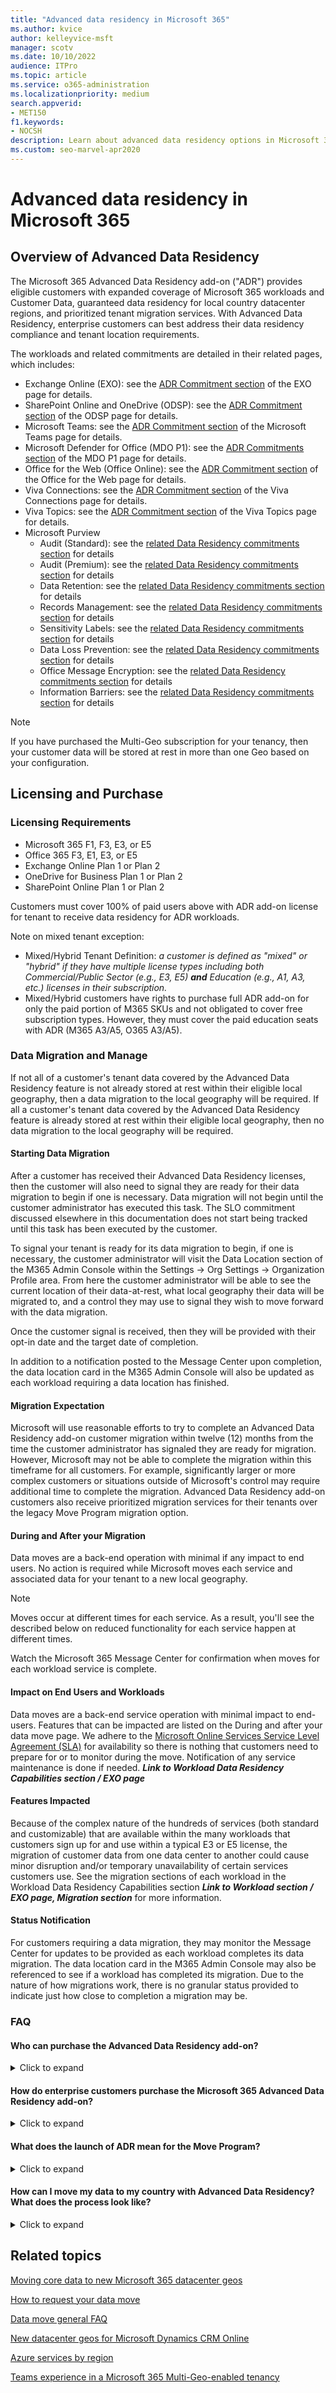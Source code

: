 ```yaml
---
title: "Advanced data residency in Microsoft 365"
ms.author: kvice
author: kelleyvice-msft
manager: scotv
ms.date: 10/10/2022
audience: ITPro
ms.topic: article
ms.service: o365-administration
ms.localizationpriority: medium
search.appverid:
- MET150
f1.keywords:
- NOCSH
description: Learn about advanced data residency options in Microsoft 365.
ms.custom: seo-marvel-apr2020
---
```


# Advanced data residency in Microsoft 365

## Overview of Advanced Data Residency

The Microsoft 365 Advanced Data Residency add-on ("ADR") provides eligible customers with expanded coverage of Microsoft 365 workloads and Customer Data, guaranteed data residency for local country datacenter regions, and prioritized tenant migration services.  With Advanced Data Residency, enterprise customers can best address their data residency compliance and tenant location requirements. 

The workloads and related commitments are detailed in their related pages, which includes:

- Exchange Online (EXO): see the [ADR Commitment section](m365-dr-workload-exo.md#option-3-advanced-data-residency-add-on) of the EXO page for details.
- SharePoint Online and OneDrive (ODSP): see the [ADR Commitment section](m365-dr-workload-spo.md#data-residency-commitments-available) of the ODSP page for details.
- Microsoft Teams: see the [ADR Commitment section](m365-dr-workload-teams.md#data-residency-commitments-available) of the Microsoft Teams page for details.
- Microsoft Defender for Office (MDO P1): see the [ADR Commitments section](m365-dr-workload-mdo-p1.md#data-residency-commitments-available) of the MDO P1 page for details.
- Office for the Web (Office Online): see the [ADR Commitment section](m365-dr-workload-office-for-web.md#data-residency-commitments-available) of the Office for the Web page for details.
- Viva Connections: see the [ADR Commitment section](m365-dr-workload-viva-connections.md#data-residency-commitments-available) of the Viva Connections page for details.
- Viva Topics: see the [ADR Commitment section](m365-dr-workload-viva-topics.md#data-residency-commitments-available) of the Viva Topics page for details.
- Microsoft Purview
  - Audit (Standard): see the [related Data Residency commitments section](m365-dr-workload-purview.md#data-residency-commitments-available) for details
  - Audit (Premium): see the [related Data Residency commitments section](m365-dr-workload-purview.md#data-residency-commitments-available-1) for details
  - Data Retention: see the [related Data Residency commitments section](m365-dr-workload-purview.md#data-residency-commitments-available-2) for details
  - Records Management: see the [related Data Residency commitments section](m365-dr-workload-purview.md#data-residency-commitments-available-3) for details
  - Sensitivity Labels: see the [related Data Residency commitments section](m365-dr-workload-purview.md#data-residency-commitments-available-4) for details
  - Data Loss Prevention: see the [related Data Residency commitments section](m365-dr-workload-purview.md#data-residency-commitments-available-5) for details
  - Office Message Encryption: see the [related Data Residency commitments section](m365-dr-workload-purview.md#data-residency-commitments-available-6) for details
  - Information Barriers: see the [related Data Residency commitments section](m365-dr-workload-purview.md#data-residency-commitments-available-7) for details

> [!NOTE]
> If you have purchased the Multi-Geo subscription for your tenancy, then your customer data will be stored at rest in more than one Geo based on your configuration.

## Licensing and Purchase

### Licensing Requirements

- Microsoft 365 F1, F3, E3, or E5
- Office 365 F3, E1, E3, or E5
- Exchange Online Plan 1 or Plan 2
- OneDrive for Business Plan 1 or Plan 2
- SharePoint Online Plan 1 or Plan 2

Customers must cover 100% of paid users above with ADR add-on license for tenant to receive data residency for ADR workloads.

Note on mixed tenant exception:

- Mixed/Hybrid Tenant Definition: *a customer is defined as "mixed" or "hybrid" if they have multiple license types including both Commercial/Public Sector (e.g., E3, E5) ***and*** Education (e.g., A1, A3, etc.) licenses in their subscription.*
- Mixed/Hybrid customers have rights to purchase full ADR add-on for only the paid portion of M365 SKUs and not obligated to cover free subscription types. However, they must cover the paid education seats with ADR (M365 A3/A5, O365 A3/A5).

### Data Migration and Manage

If not all of a customer's tenant data covered by the Advanced Data Residency feature is not already stored at rest within their eligible local geography, then a data migration to the local geography will be required.
If all a customer's tenant data covered by the Advanced Data Residency feature is already stored at rest within their eligible local geography, then no data migration to the local geography will be required.

#### Starting Data Migration

After a customer has received their Advanced Data Residency licenses, then the customer will also need to signal they are ready for their data migration to begin if one is necessary. Data migration will not begin until the customer administrator has executed this task. The SLO commitment discussed elsewhere in this documentation does not start being tracked until this task has been executed by the customer.

To signal your tenant is ready for its data migration to begin, if one is necessary, the customer administrator will visit the Data Location section of the M365 Admin Console within the Settings -> Org Settings -> Organization Profile area. From here the customer administrator will be able to see the current location of their data-at-rest, what local geography their data will be migrated to, and a control they may use to signal they wish to move forward with the data migration.

Once the customer signal is received, then they will be provided with their opt-in date and the target date of completion.

In addition to a notification posted to the Message Center upon completion, the data location card in the M365 Admin Console will also be updated as each workload requiring a data location has finished.

#### Migration Expectation

Microsoft will use reasonable efforts to try to complete an Advanced Data Residency add-on customer migration within twelve (12) months from the time the customer administrator has signaled they are ready for migration.
However, Microsoft may not be able to complete the migration within this timeframe for all customers. For example, significantly larger or more complex customers or situations outside of Microsoft's control may require additional time to complete the migration.
Advanced Data Residency add-on customers also receive prioritized migration services for their tenants over the legacy Move Program migration option.

#### During and After your Migration

Data moves are a back-end operation with minimal if any impact to end users. No action is required while Microsoft moves each service and associated data for your tenant to a new local geography.

> [!NOTE]
> Moves occur at different times for each service. As a result, you'll see the described below on reduced functionality for each service happen at different times.

Watch the Microsoft 365 Message Center for confirmation when moves for each workload service is complete.

#### Impact on End Users and Workloads

Data moves are a back-end service operation with minimal impact to end-users. Features that can be impacted are listed on the During and after your data move page. We adhere to the <a href="https://go.microsoft.com/fwlink/p/?LinkId=523897">Microsoft Online Services Service Level Agreement (SLA)</a> for availability so there is nothing that customers need to prepare for or to monitor during the move. Notification of any service maintenance is done if needed.
***Link to Workload Data Residency Capabilities section / EXO page***

#### Features Impacted

Because of the complex nature of the hundreds of services (both standard and customizable) that are available within the many workloads that customers sign up for and use within a typical E3 or E5 license, the migration of customer data from one data center to another could cause minor disruption and/or temporary unavailability of certain services customers use. See the migration sections of each workload in the Workload Data Residency Capabilities section ***Link to Workload section / EXO page, Migration section*** for more information.

#### Status Notification

For customers requiring a data migration, they may monitor the Message Center for updates to be provided as each workload completes its data migration. The data location card in the M365 Admin Console may also be referenced to see if a workload has completed its migration.
Due to the nature of how migrations work, there is no granular status provided to indicate just how close to completion a migration may be.

### FAQ

#### Who can purchase the Advanced Data Residency add-on?
<details><summary>Click to expand</summary>

The Advanced Data Residency ("ADR") add-on is intended for enterprise customers of Microsoft 365 who have comprehensive data residency requirements.  To be eligible to purchase ADR, customers must meet three pre-requisites:

- Active subscription for Microsoft 365 F1/F3/E3/E5, Office 365 F3/E1/E3/E5, Exchange Online, OneDrive for Business, or SharePoint Online.
- Subscription purchased through Microsoft Enterprise Agreement ("EA") or Web Direct channel.
- Billing address located in Australia, Brazil, Canada, the European Union, France, Germany, India, Japan, Norway, Qatar, South Africa, South Korea, Sweden, Switzerland, the United Kingdom, or the United Arab Emirates.
  
Additional geographic and channel availability will be updated as available.

</details>

#### How do enterprise customers purchase the Microsoft 365 Advanced Data Residency add-on?
<details><summary>Click to expand</summary>

Eligible enterprise customers should contact their Microsoft account team or Enterprise Agreement licensing partner to facilitate a purchase of Advanced Data Residency add-on. Web Direct customers should purchase through their online account.
</details>

#### What does the launch of ADR mean for the Move Program?
<details><summary>Click to expand</summary>

The Advanced Data Residency and Move Program efforts will exist simultaneously for a limited andtime and have different customer commitments. The Move Program is limited to Exchange Online, SharePoint Online, OneDrive for Business, and Teams. ADR includes these and additional workloads.  The Move program was terminated with the launch of the Qatar local datacenter and will not be available for any future local datacenters.  Advanced Data Residency customers receive prioritized migration services over Move Program customers. Please see the Migration Expectation section for additional detail.
</details>

#### How can I move my data to my country with Advanced Data Residency? What does the process look like?
<details><summary>Click to expand</summary>

The first step is to purchase the ADR SKU; check with your Microsoft representative to ensure you qualify.  Once you have purchased ADR, you will receive a notification via Message Center (in the tenant admin center) outlining the purchase confirmation and the 12-month SLO (Service Level Objective) commitment to migrate all your customer at-rest data, as it relates to the workloads listed above. Then once a core workload is picked up for migration, which in this case is Exchange Online (EXO), OneDrive and SharePoint Online (ODSP) and Teams, Message Center notifications on the start of data migration will go out, and again at the time of data move completion for each core workload.
</details>

## Related topics

[Moving core data to new Microsoft 365 datacenter geos](moving-data-to-new-datacenter-geos.md)

[How to request your data move](request-your-data-move.md)

[Data move general FAQ](data-move-faq.md)
  
[New datacenter geos for Microsoft Dynamics CRM Online](/power-platform/admin/new-datacenter-regions)
  
[Azure services by region](https://azure.microsoft.com/regions/)

[Teams experience in a Microsoft 365 Multi-Geo-enabled tenancy](/microsoftteams/teams-experience-o365odb-spo-multi-geo)
